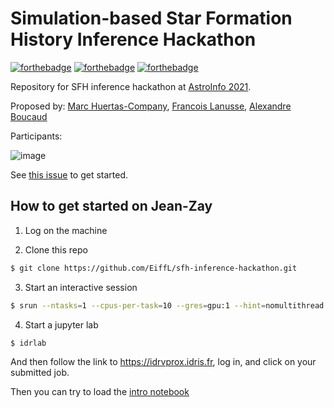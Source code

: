 # Simulation-based Star Formation History Inference Hackathon
[![forthebadge](https://forthebadge.com/images/badges/uses-badges.svg)](https://forthebadge.com) [![forthebadge](https://forthebadge.com/images/badges/built-with-science.svg)](https://forthebadge.com) [![forthebadge](https://forthebadge.com/images/badges/powered-by-black-magic.svg)](https://forthebadge.com)

Repository for SFH inference hackathon at [AstroInfo 2021](https://astroinfo2021.sciencesconf.org/).

Proposed by: [Marc Huertas-Company](https://github.com/mhuertascompany), [Francois Lanusse](https://github.com/eiffl), [Alexandre Boucaud](https://github.com/aboucaud)

Participants: 

![image](https://user-images.githubusercontent.com/861591/144759151-1091c201-2cb0-433e-aa81-6c8728afc579.png)


See [this issue](https://github.com/EiffL/sfh-inference-hackathon/issues/1) to get started.

## How to get started on Jean-Zay

1. Log on the machine

2. Clone this repo
```bash
$ git clone https://github.com/EiffL/sfh-inference-hackathon.git
```

3. Start an interactive session
```bash
$ srun --ntasks=1 --cpus-per-task=10 --gres=gpu:1 --hint=nomultithread --time=06:00:00 -A qrc@gpu --reservation-hackathon --pty bash
```

4. Start a jupyter lab
```bash
$ idrlab
```
And then follow the link to https://idrvprox.idris.fr, log in, and click on your submitted job.

Then you can try to load the [intro notebook](notebooks/Intro_Hackathon_Astroinfo21_SFHs.ipynb)
